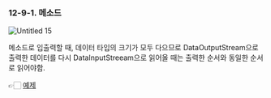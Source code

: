 ### 12-9-1. 메소드

![Untitled 15](https://user-images.githubusercontent.com/80656733/150928772-e8ea8518-164c-41f8-8beb-6294cc48af4b.png)

메소드로 입출력할 때, 데이터 타입의 크기가 모두 다으므로 DataOutputStream으로 출력한 데이터를 다시 DataInputStreeam으로 읽어올 때는 출력한 순서와 동일한 순서로 읽어야함.

👉🏻 [예제](https://github.com/gimhanul/Java/tree/master/src/input_ouput_stream/sub_stream/DataInputOutputStream.java)